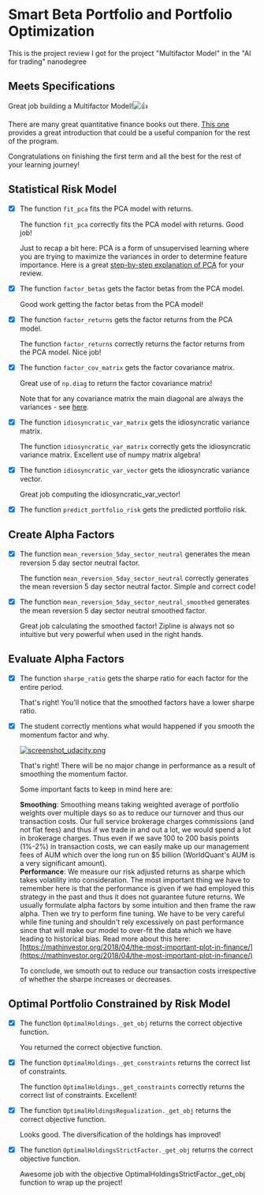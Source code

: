 # Smart Beta Portfolio and Portfolio Optimization

This is the project review I got for the project "Multifactor Model" in the "AI for trading" nanodegree


## Meets Specifications

Great job building a Multifactor Model!![:thumbsup:](https://review.udacity.com/assets/images/emojis/thumbsup.png ":thumbsup:")

There are many great quantitative finance books out there.  [This one](https://www.amazon.com/dp/0199666598?tag=wallstreetmoj-20&th=1&psc=1&geniuslink=true)  provides a great introduction that could be a useful companion for the rest of the program.

Congratulations on finishing the first term and all the best for the rest of your learning journey!

## Statistical Risk Model

- [x] The function  `fit_pca`  fits the PCA model with returns.

	The function  `fit_pca`  correctly fits the PCA model with returns. Good job!

	Just to recap a bit here: PCA is a form of unsupervised learning where you are trying to maximize the variances in order to determine feature importance. Here is a great  [step-by-step explanation of PCA](https://builtin.com/data-science/step-step-explanation-principal-component-analysis)  for your review.

- [x]  The function  `factor_betas`  gets the factor betas from the PCA model.

	Good work getting the factor betas from the PCA model!

- [x] The function  `factor_returns`  gets the factor returns from the PCA model.

	The function  `factor_returns`  correctly returns the factor returns from the PCA model. Nice job!

- [x] The function  `factor_cov_matrix`  gets the factor covariance matrix.

	Great use of  `np.diag`  to return the factor covariance matrix!

	Note that for any covariance matrix the main diagonal are always the variances - see  [here](https://datascienceplus.com/understanding-the-covariance-matrix/).

- [x] The function  `idiosyncratic_var_matrix`  gets the idiosyncratic variance matrix.

	The function  `idiosyncratic_var_matrix`  correctly gets the idiosyncratic variance matrix. Excellent use of numpy matrix algebra!

- [x] The function  `idiosyncratic_var_vector`  gets the idiosyncratic variance vector.

	Great job computing the idiosyncratic_var_vector!

- [x] The function  `predict_portfolio_risk`  gets the predicted portfolio risk.

## Create Alpha Factors

- [x] The function  `mean_reversion_5day_sector_neutral`  generates the mean reversion 5 day sector neutral factor.

	The function  `mean_reversion_5day_sector_neutral`  correctly generates the mean reversion 5 day sector neutral factor. Simple and correct code!

- [x] The function  `mean_reversion_5day_sector_neutral_smoothed`  generates the mean reversion 5 day sector neutral smoothed factor.

	Great job calculating the smoothed factor! Zipline is always not so intuitive but very powerful when used in the right hands.

## Evaluate Alpha Factors

- [x] The function  `sharpe_ratio`  gets the sharpe ratio for each factor for the entire period.

	That's right! You'll notice that the smoothed factors have a lower sharpe ratio.

- [x] The student correctly mentions what would happened if you smooth the momentum factor and why.

	[![screenshot_udacity.png](https://udacity-reviews-uploads.s3.us-west-2.amazonaws.com/_attachments/87393/1634300858/screenshot_udacity.png)](https://udacity-reviews-uploads.s3.us-west-2.amazonaws.com/_attachments/87393/1634300858/screenshot_udacity.png)

	That's right! There will be no major change in performance as a result of smoothing the momentum factor.

	Some important facts to keep in mind here are:

	**Smoothing**: Smoothing means taking weighted average of portfolio weights over multiple days so as to reduce our turnover and thus our transaction costs. Our full service brokerage charges commissions (and not flat fees) and thus if we trade in and out a lot, we would spend a lot in brokerage charges. Thus even if we save 100 to 200 basis points (1%-2%) in transaction costs, we can easily make up our management fees of AUM which over the long run on $5 billion (WorldQuant's AUM is a very significant amount).  
**Performance**: We measure our risk adjusted returns as sharpe which takes volatility into consideration. The most important thing we have to remember here is that the performance is given if we had employed this strategy in the past and thus it does not guarantee future returns. We usually formulate alpha factors by some intuition and then frame the raw alpha. Then we try to perform fine tuning. We have to be very careful while fine tuning and shouldn't rely excessively on past performance since that will make our model to over-fit the data which we have leading to historical bias. Read more about this here:  [https://mathinvestor.org/2018/04/the-most-important-plot-in-finance/](https://mathinvestor.org/2018/04/the-most-important-plot-in-finance/)

	To conclude, we smooth out to reduce our transaction costs irrespective of whether the sharpe increases or decreases.

## Optimal Portfolio Constrained by Risk Model

- [x] The function  `OptimalHoldings._get_obj`  returns the correct objective function.

	You returned the correct objective function.

- [x] The function  `OptimalHoldings._get_constraints`  returns the correct list of constraints.

	The function  `OptimalHoldings._get_constraints`  correctly returns the correct list of constraints. Excellent!

- [x] The function  `OptimalHoldingsRegualization._get_obj`  returns the correct objective function.

	Looks good. The diversification of the holdings has improved!

- [x] The function  `OptimalHoldingsStrictFactor._get_obj`  returns the correct objective function.

	Awesome job with the objective OptimalHoldingsStrictFactor._get_obj function to wrap up the project!
